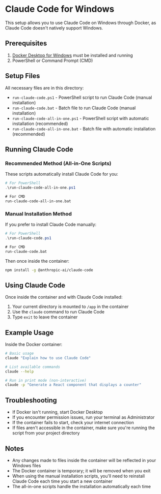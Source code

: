 # Claude Code for Windows

This setup allows you to use Claude Code on Windows through Docker, as Claude Code doesn't natively support Windows.

## Prerequisites

1. [Docker Desktop for Windows](https://www.docker.com/products/docker-desktop/) must be installed and running
2. PowerShell or Command Prompt (CMD)

## Setup Files

All necessary files are in this directory:
- `run-claude-code.ps1` - PowerShell script to run Claude Code (manual installation)
- `run-claude-code.bat` - Batch file to run Claude Code (manual installation)
- `run-claude-code-all-in-one.ps1` - PowerShell script with automatic installation (recommended)
- `run-claude-code-all-in-one.bat` - Batch file with automatic installation (recommended)

## Running Claude Code

### Recommended Method (All-in-One Scripts)

These scripts automatically install Claude Code for you:

```powershell
# For PowerShell
.\run-claude-code-all-in-one.ps1
```

```cmd
# For CMD
run-claude-code-all-in-one.bat
```

### Manual Installation Method

If you prefer to install Claude Code manually:

```powershell
# For PowerShell
.\run-claude-code.ps1
```

```cmd
# For CMD
run-claude-code.bat
```

Then once inside the container:
```bash
npm install -g @anthropic-ai/claude-code
```

## Using Claude Code

Once inside the container and with Claude Code installed:

1. Your current directory is mounted to `/app` in the container
2. Use the `claude` command to run Claude Code
3. Type `exit` to leave the container

## Example Usage

Inside the Docker container:

```bash
# Basic usage
claude "Explain how to use Claude Code"

# List available commands
claude --help

# Run in print mode (non-interactive)
claude -p "Generate a React component that displays a counter"
```

## Troubleshooting

- If Docker isn't running, start Docker Desktop
- If you encounter permission issues, run your terminal as Administrator
- If the container fails to start, check your internet connection
- If files aren't accessible in the container, make sure you're running the script from your project directory

## Notes

- Any changes made to files inside the container will be reflected in your Windows files
- The Docker container is temporary; it will be removed when you exit
- When using the manual installation scripts, you'll need to reinstall Claude Code each time you start a new container
- The all-in-one scripts handle the installation automatically each time 